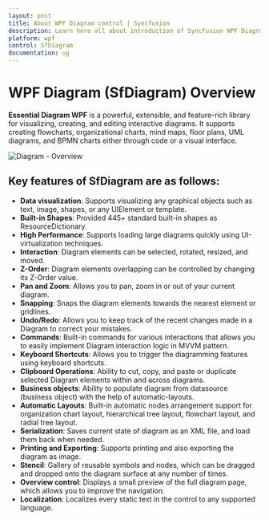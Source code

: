 ```yaml
---
layout: post
title: About WPF Diagram control | Syncfusion
description: Learn here all about introduction of Syncfusion WPF Diagram (SfDiagram) control, its elements and more details.
platform: wpf
control: SfDiagram
documentation: ug
---
```


# WPF Diagram (SfDiagram) Overview

**Essential Diagram WPF** is a powerful, extensible, and feature-rich library for visualizing, creating, and editing interactive diagrams. It supports creating flowcharts, organizational charts, mind maps, floor plans, UML diagrams, and BPMN charts either through code or a visual interface.

![Diagram - Overview](Overview_images/Overview_img1.png)

## Key features of SfDiagram are as follows:

* **Data visualization**: Supports visualizing any graphical objects such as text, image, shapes, or any UIElement or template.
* **Built-in Shapes**: Provided 445+ standard built-in shapes as ResourceDictionary.
* **High Performance**: Supports loading large diagrams quickly using UI-virtualization techniques.
* **Interaction**: Diagram elements can be selected, rotated, resized, and moved.
* **Z-Order**: Diagram elements overlapping can be controlled by changing its Z-Order value.
* **Pan and Zoom**: Allows you to pan, zoom in or out of your current diagram. 
* **Snapping**: Snaps the diagram elements towards the nearest element or gridlines.
* **Undo/Redo**: Allows you to keep track of the recent changes made in a Diagram to correct your mistakes.
* **Commands**: Built-in commands for various interactions that allows you to easily implement Diagram interaction logic in MVVM pattern.
* **Keyboard Shortcuts**: Allows you to trigger the diagramming features using keyboard shortcuts.
* **Clipboard Operations**: Ability to cut, copy, and paste or duplicate selected Diagram elements within and across diagrams.
* **Business objects**: Ability to populate diagram from datasource (business object) with the help of automatic-layouts.
* **Automatic Layouts**: Built-in automatic nodes arrangement support for organization chart layout, hierarchical tree layout, flowchart layout, and radial tree layout.
* **Serialization**: Saves current state of diagram as an XML file, and load them back when needed.
* **Printing and Exporting**: Supports printing and also exporting the diagram as image. 
* **Stencil**: Gallery of reusable symbols and nodes, which can be dragged and dropped onto the diagram surface at any number of times.
* **Overview control**: Displays a small preview of the full diagram page, which allows you to improve the navigation.
* **Localization**: Localizes every static text in the control to any supported language.
